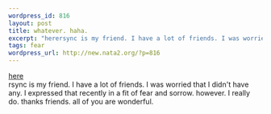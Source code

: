 ```yaml
--- 
wordpress_id: 816
layout: post
title: whatever. haha.
excerpt: "herersync is my friend. I have a lot of friends. I was worried that I didn't have any. I expressed that recently in a fit of fear and sorrow. however. I really do. thanks friends. all of you are wonderful. "
tags: fear
wordpress_url: http://new.nata2.org/?p=816
---
```

<a href="http://www.catandgirl.com/view.cgi?139">here</a><br/>rsync is my friend. I have a lot of friends. I was worried that I didn't have any. I expressed that recently in a fit of fear and sorrow. however. I really do. thanks friends. all of you are wonderful. 
